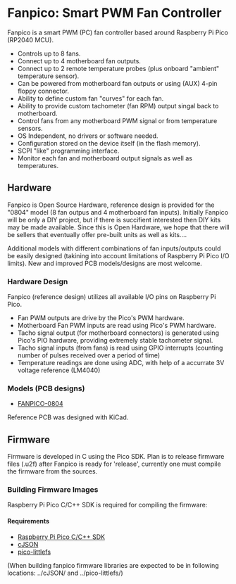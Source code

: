# Fanpico: Smart PWM Fan Controller

Fanpico is a smart PWM (PC) fan controller based around Raspberry Pi Pico (RP2040 MCU).
* Controls up to 8 fans. 
* Connect up to 4 motherboard fan outputs.
* Connect up to 2 remote temperature probes (plus onboard "ambient" temperature sensor).
* Can be powered from motherboard fan outputs or using (AUX) 4-pin floppy connector.
* Ability to define custom fan "curves" for each fan.
* Ability to provide custom tachometer (fan RPM) output singal back to motherboard.
* Control fans from any motherboard PWM signal or from temperature sensors.
* OS Independent, no drivers or software needed.
* Configuration stored on the device itself (in the flash memory).
* SCPI "like" programming interface.
* Monitor each fan and motherboard output signals as well as temperatures.

## Hardware
Fanpico is Open Source Hardware, reference design is provided for the "0804" model (8 fan outpus and 4 motherboard fan inputs). 
Initially Fanpico will be only a DIY project, but if there is succifient interested then DIY kits may be made available. Since this is Open Hardware, we hope that there will be sellers that eventually offer pre-built units as well as kits....

Additional models with different combinations of fan inputs/outputs could be easily designed (takining into account limitations of Raspberry Pi Pico I/O limits). New and improved PCB models/designs are most welcome.

### Hardware Design
Fanpico (reference design) utilizes all available I/O pins on Raspberry Pi Pico.
* Fan PWM outputs are drive by the Pico's PWM hardware.
* Motherboard Fan PWM inputs are read using Pico's PWM hardware.
* Tacho signal output (for motherboard connectors) is generated using Pico's PIO hardware, providing extremely stable tachometer signal.
* Tacho signal inputs (from fans) is read using GPIO interrupts (counting number of pulses received over a period of time)
* Temperature readings are done using ADC, with help of a accurrate 3V voltage reference (LM4040)

### Models (PCB designs)
* [FANPICO-0804](boards/0804/)

Reference PCB was designed with KiCad.

## Firmware
Firmware is developed in C using the Pico SDK.
Plan is to release firmware files (.u2f) after Fanpico is ready for 'release', currently one must compile the firmware from the sources.

### Building Firmware Images

Raspberry Pi Pico C/C++ SDK is required for compiling the firmware: 

#### Requirements
* [Raspberry Pi Pico C/C++ SDK](https://www.raspberrypi.com/documentation/microcontrollers/c_sdk.html)
* [cJSON](https://github.com/DaveGamble/cJSON)
* [pico-littlefs](https://github.com/lurk101/pico-littlefs)

(When building fanpico firmware libraries are expected to be in following locations: ../cJSON/ and ../pico-littlefs/)






